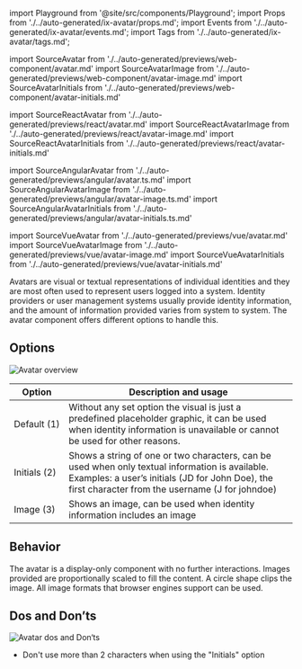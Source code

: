 import Playground from '@site/src/components/Playground';
import Props from './../auto-generated/ix-avatar/props.md';
import Events from './../auto-generated/ix-avatar/events.md';
import Tags from './../auto-generated/ix-avatar/tags.md';

import SourceAvatar from './../auto-generated/previews/web-component/avatar.md'
import SourceAvatarImage from './../auto-generated/previews/web-component/avatar-image.md'
import SourceAvatarInitials from './../auto-generated/previews/web-component/avatar-initials.md'

import SourceReactAvatar from './../auto-generated/previews/react/avatar.md'
import SourceReactAvatarImage from './../auto-generated/previews/react/avatar-image.md'
import SourceReactAvatarInitials from './../auto-generated/previews/react/avatar-initials.md'

import SourceAngularAvatar from './../auto-generated/previews/angular/avatar.ts.md'
import SourceAngularAvatarImage from './../auto-generated/previews/angular/avatar-image.ts.md'
import SourceAngularAvatarInitials from './../auto-generated/previews/angular/avatar-initials.ts.md'

import SourceVueAvatar from './../auto-generated/previews/vue/avatar.md'
import SourceVueAvatarImage from './../auto-generated/previews/vue/avatar-image.md'
import SourceVueAvatarInitials from './../auto-generated/previews/vue/avatar-initials.md'

Avatars are visual or textual representations of individual identities and they are most often used to represent users logged into a system. Identity providers or user management systems usually provide identity information, and the amount of information provided varies from system to system. The avatar component offers different options to handle this.

## Options

![Avatar overview](https://www.figma.com/file/wEptRgAezDU1z80Cn3eZ0o/iX-Pattern-Illustrations?type=design&node-id=963-565&mode=design&t=M9CowfOcGyqnSycV-4)

| Option                    | Description and usage                                                                                        |
| -------------------------- | ------------------------------------------------------------------------------------------------------------ |
| Default (1)  | Without any set option the visual is just a predefined placeholder graphic, it can be used when identity information is unavailable or cannot be used for other reasons.|
| Initials (2) | Shows a string of one or two characters, can be used when only textual information is available. Examples: a user’s initials (JD for John Doe), the first character from the username (J for johndoe)|
| Image (3)    | Shows an image, can be used when identity information includes an image|
 
## Behavior
The avatar is a display-only component with no further interactions. Images provided are proportionally scaled to fill the content. A circle shape clips the image. All image formats that browser engines support can be used.

## Dos and Don’ts

![Avatar dos and Don‘ts](https://www.figma.com/file/wEptRgAezDU1z80Cn3eZ0o/iX-Pattern-Illustrations?type=design&node-id=975-13&mode=design&t=SxUA6AcHswBAiIzi-4)

- Don't use more than 2 characters when using the "Initials" option
